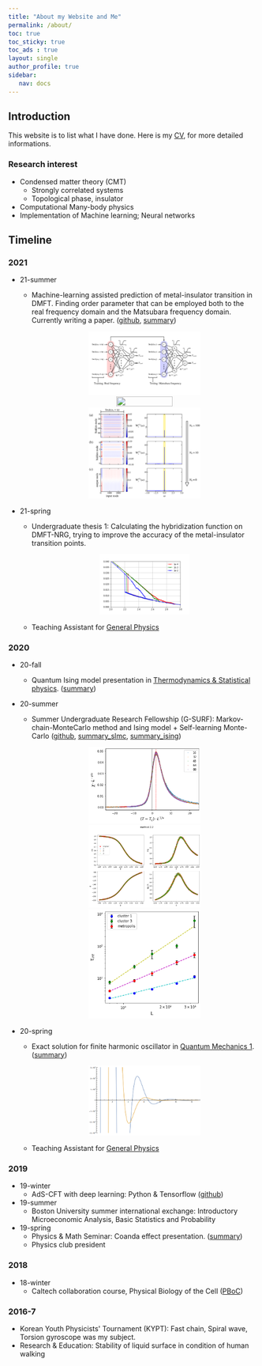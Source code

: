 ```yaml
---
title: "About my Website and Me"
permalink: /about/
toc: true
toc_sticky: true
toc_ads : true
layout: single
author_profile: true
sidebar:
   nav: docs
---
```


## Introduction
This website is to list what I have done. Here is my [CV](https://www.overleaf.com/read/ngdpxtzhtmwz), for more detailed informations.

### Research interest
- Condensed matter theory (CMT)
   * Strongly correlated systems
   * Topological phase, insulator
- Computational Many-body physics
- Implementation of Machine learning; Neural networks


## Timeline

### 2021
- 21-summer
   * Machine-learning assisted prediction of metal-insulator transition in DMFT. Finding order parameter that can be employed both to the real frequency domain and the Matsubara frequency domain. Currently writing a paper. ([github](https://github.com/aadeliee22/Hubbard_NN), [summary](https://aadeliee22.github.io/physics%20(research)/ML-DMFT/))

      <center><img src="/assets/images/DMFTNN/flow.png" width="50%" height="50%"></center>

      <center><img src="/assets/images/DMFTNN/output_matsubara.png" width="50%" height="50%"></center>
      
      <center><img src="/assets/images/DMFTNN/fig3_weightmap.png" width="50%" height="50%"></center>
     
- 21-spring
   * Undergraduate thesis 1: Calculating the hybridization function on DMFT-NRG, trying to improve the accuracy of the metal-insulator transition points.
      
      <center><img src="/assets/images/DMFTNN/betaall.png" width="40%" height="40%"></center>
   
   * Teaching Assistant for <ins>General Physics</ins>

### 2020
- 20-fall
  * Quantum Ising model presentation in <ins>Thermodynamics & Statistical physics</ins>. ([summary](https://aadeliee22.github.io/physics%20(course)/tsp-presentation/))
- 20-summer
  * Summer Undergraduate Research Fellowship (G-SURF): Markov-chain-MonteCarlo method and Ising model + Self-learning Monte-Carlo ([github](https://github.com/aadeliee22/MCM), [summary_slmc](https://aadeliee22.github.io/physics%20(research)/slmc/), [summary_ising](https://aadeliee22.github.io/physics%20(research)/ising/))
      
      <center><img src="/assets/images/ising_pic/IV_1_2_3.png" width="50%" height="50%"></center>
      
      <center><img src="/assets/images/ising_pic/IV_2_1_2(1).png" width="50%" height="50%"></center>

      <center><img src="/assets/images/ising_pic/IV_2_2_2(2).png" width="50%" height="50%"></center>
      
- 20-spring
  * Exact solution for finite harmonic oscillator in <ins>Quantum Mechanics 1</ins>. ([summary](https://aadeliee22.github.io/physics%20(course)/qm-homework/))

      <center><img src="/assets/images/mid-3.PNG" width="50%" height="50%"></center>

  * Teaching Assistant for <ins>General Physics</ins>

### 2019
- 19-winter
  * AdS-CFT with deep learning: Python & Tensorflow ([github](https://github.com/aadeliee22/DL-AdS-CFT))
- 19-summer
  * Boston University summer international exchange: Introductory Microeconomic Analysis, Basic Statistics and Probability 
- 19-spring
  * Physics & Math Seminar: Coanda effect presentation. ([summary](https://aadeliee22.github.io/physics%20(etc)/coanda/))
  * Physics club president

### 2018 
- 18-winter
  * Caltech collaboration course, Physical Biology of the Cell ([PBoC](http://www.rpgroup.caltech.edu/gist_pboc_2019/posts/2019/01/15/code.html>))

### 2016-7
  * Korean Youth Physicists' Tournament (KYPT): Fast chain, Spiral wave, Torsion gyroscope was my subject.
  * Research & Education: Stability of liquid surface in condition of human walking

